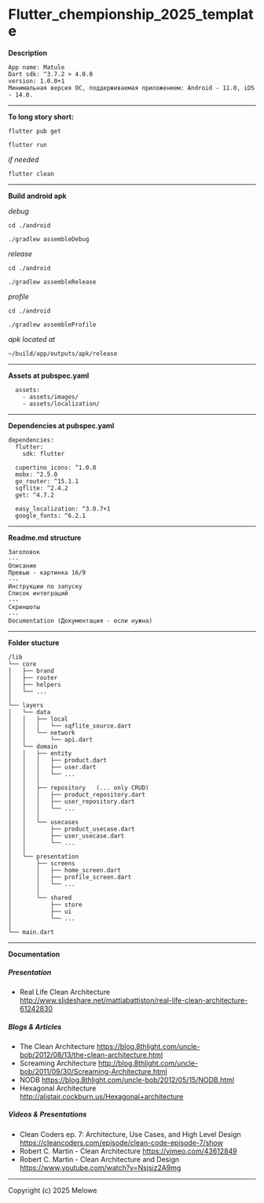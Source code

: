 # Flutter_chempionship_2025_template

**Description**

```
App name: Matule
Dart sdk: ^3.7.2 > 4.0.0
version: 1.0.0+1
Минимальная версия ОС, поддерживаемая приложением: Android - 11.0, iOS - 14.0.

```
---


**To long story short:**
```
flutter pub get
```

```
flutter run
```

*if needed*
```
flutter clean 
```
---


**Build android apk**

*debug*
```
cd ./android

./gradlew assembleDebug
```

*release*
```
cd ./android

./gradlew assembleRelease
```

*profile*
```
cd ./android

./gradlew assembleProfile 
```

*apk located at* 
```
~/build/app/outputs/apk/release
```
---

**Assets at pubspec.yaml**

```
  assets:
    - assets/images/
    - assets/localization/
```
---

**Dependencies at pubspec.yaml**

```
dependencies:
  flutter:
    sdk: flutter

  cupertino_icons: ^1.0.8
  mobx: ^2.5.0
  go_router: ^15.1.1
  sqflite: ^2.4.2
  get: ^4.7.2

  easy_localization: ^3.0.7+1
  google_fonts: ^6.2.1
```
---

**Readme.md structure**
```
Заголовок
---
Описание
Превью - картинка 16/9
---
Инструкции по запуску
Список интеграций
---
Скриншоты
---
Documentation (Документация - если нужна)
```
---

**Folder stucture**
```
/lib
└── core
│   ├── brand
│   ├── router
│   ├── helpers
│   └── ...
│
└── layers
│   └── data
│   │   ├── local
│   │   │   └── sqflite_source.dart
│   │   └── network
│   │       └── api.dart
│   └── domain
│   │   ├── entity
│   │   │   ├── product.dart
│   │   │   ├── user.dart
│   │   │   └── ...
│   │   │
│   │   ├── repository   (... only CRUD)
│   │   │   ├── product_repository.dart
│   │   │   ├── user_repository.dart
│   │   │   └── ...
│   │   │
│   │   └── usecases
│   │       ├── product_usecase.dart
│   │       ├── user_usecase.dart
│   │       └── ...
│   │   
│   └── presentation
│       ├── screens
│       │   ├── home_screen.dart
│       │   ├── profile_screen.dart
│       │   └── ...
│       │
│       └── shared
│           ├── store
│           ├── ui
│           └── ...
│
└── main.dart
```
---


**Documentation**
##### Presentation
* Real Life Clean Architecture http://www.slideshare.net/mattiabattiston/real-life-clean-architecture-61242830

##### Blogs & Articles
* The Clean Architecture https://blog.8thlight.com/uncle-bob/2012/08/13/the-clean-architecture.html
* Screaming Architecture http://blog.8thlight.com/uncle-bob/2011/09/30/Screaming-Architecture.html
* NODB https://blog.8thlight.com/uncle-bob/2012/05/15/NODB.html
* Hexagonal Architecture http://alistair.cockburn.us/Hexagonal+architecture

##### Videos & Presentations
* Clean Coders ep. 7: Architecture, Use Cases, and High Level Design https://cleancoders.com/episode/clean-code-episode-7/show
* Robert C. Martin - Clean Architecture https://vimeo.com/43612849
* Robert C. Martin - Clean Architecture and Design https://www.youtube.com/watch?v=Nsjsiz2A9mg


<!--
## Contacts
For any question or feedback (really appreciated!) feel free to contact me:
* Email: mattia _(dot)_ battiston _(at)_ gmail.com
* Twitter: [@BattistonMattia](https://twitter.com/BattistonMattia)
* Linkedin: [Mattia Battiston](https://uk.linkedin.com/in/mattiabattiston)
-->
---
Copyright (c) 2025 Melowe